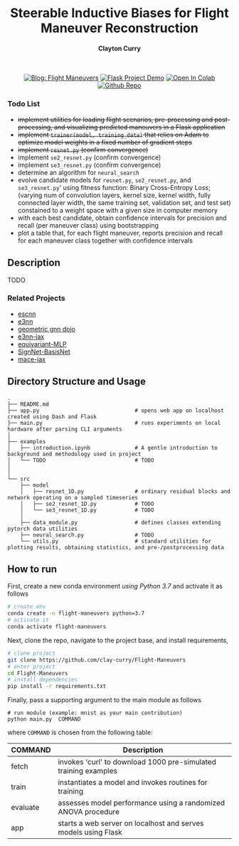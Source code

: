 <div align="center">

<h1>Steerable Inductive Biases for Flight Maneuver Reconstruction</h1>

<h4><b>Clayton Curry</b></h4>

<br>

[![Blog: Flight Maneuvers](https://img.shields.io/badge/Blog-Flight%20Maneuvers-blue)](https://claycurry.com/blog/maneuver)
[![Flask Project Demo](https://img.shields.io/badge/Flask-Project%20Demo-ff69b4)](https://claycurry.com/blog/maneuvers)
[![Open In Colab](https://colab.research.google.com/assets/colab-badge.svg)](https://colab.research.google.com/drive/13U6SEHBlYxXKCvmLBXeERzIb5dt2lEfA?usp=sharing)
[![Github Repo](https://img.shields.io/static/v1.svg?logo=github&label=repo&message=see%20project&color=blueviolet)](https://github.com/clay-curry/Flight-Maneuvers) 

</div>

### Todo List
* <s>implement utilities for loading flight scenarios, pre-processing and post-processing, and visualizing predicted maneuvers in a Flask application </s>
* <s>implement `trainer(model, training_data)` that relies on Adam to optimize model weights in a fixed number of gradient steps </s>
* <s>implement `resnet.py` (confirm convergence) </s>
* implement `se2_resnet.py` (confirm convergence)
* implement `se3_resnet.py` (confirm convergence)
* determine an algorithm for `neural_search` 
* evolve candidate models for `resnet.py`,  `se2_resnet.py`, and `se3_resnet.py`' using fitness function: Binary Cross-Entropy Loss; (varying num of convolution layers, kernel size, kernel width, fully connected layer width, the same training set, validation set, and test set) constained to a weight space with a given size in computer memory
* with each best candidate, obtain confidence intervals for precision and recall (per maneuver class) using bootstrapping
* plot a table that, for each flight maneuver, reports precision and recall for each maneuver class together with confidence intervals

## Description
TODO


### Related Projects

* [escnn](https://github.com/QUVA-Lab/escnn)
* [e3nn](https://github.com/e3nn/e3nn/)
* [geometric gnn dojo](https://github.com/chaitjo/geometric-gnn-dojo)
* [e3nn-jax](https://github.com/e3nn/e3nn-jax)
* [equivariant-MLP](https://github.com/mfinzi/equivariant-MLP)
* [SignNet-BasisNet](https://github.com/cptq/SignNet-BasisNet)
* [mace-jax](https://github.com/ACEsuit/mace-jax)

## Directory Structure and Usage

```
.
├── README.md
├── app.py                              # opens web app on localhost created using Dash and Flask 
├── main.py                             # runs experiments on local hardware after parsing CLI arguments
│
├── examples
│   ├── introduction.ipynb              # A gentle introduction to background and methodology used in project
│   └── TODO                            # TODO
│
│
└── src
    ├── model
    │   ├── resnet_1D.py                # ordinary residual blocks and network operating on a sampled timeseries
    │   ├── se2_resnet_1D.py            # TODO
    │   └── se3_resnet_1D.py            # TODO
    │
    ├── data_module.py                  # defines classes extending pytorch data utilities 
    ├── neural_search.py                # TODO
    └── utils.py                        # standard utilities for plotting results, obtaining statistics, and pre-/postprocessing data
```



## How to run

First, create a new conda environment *using Python 3.7* and activate it as follows

```bash
# create env
conda create -n flight-maneuvers python=3.7
# activate it
conda activate flight-maneuvers
 ```   

Next, clone the repo, navigate to the project base, and install requirements,
 ```bash
# clone project   
git clone https://github.com/clay-curry/Flight-Maneuvers
# enter project
cd Flight-Maneuvers
# install dependencies
pip install -r requirements.txt
```

Finally, pass a supporting argument to the main module as follows
```
# run module (example: mnist as your main contribution)   
python main.py  COMMAND
```

where `COMMAND` is chosen from the following table:

| COMMAND  | Description |
| -------- | ----------- |
| fetch    | invokes 'curl' to download 1000 pre-simulated training examples |
| train    | instantiates a model and invokes routines for training |
| evaluate | assesses model performance using a randomized ANOVA procedure |
| app      | starts a web server on localhost and serves models using Flask |
